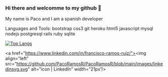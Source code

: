 ### Hi there and welcomme to my github 👋

My name is Paco and I am a spanish developer


Languages and Tools:
bootstrap css3 git heroku html5 javascript mysql nodejs postgresql rails ruby sqlite


[![Top Langs](https://github-readme-stats.vercel.app/api/top-langs/?username=PacoRamosR&layout=compact)](https://github.com/yushi1007)



<a href=”https://www.linkedin.com/in/francisco-ramos-ruiz/"><img align=”left” src=”https://github.com/PacoRamosR/PacoRamosR/blob/main/images/linkedinsvg.svg" alt=”icon | LinkedIn” width=”21px”/></a>
